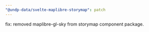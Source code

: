 ```yaml
---
"@undp-data/svelte-maplibre-storymap": patch
---
```


fix: removed maplibre-gl-sky from storymap component package.
